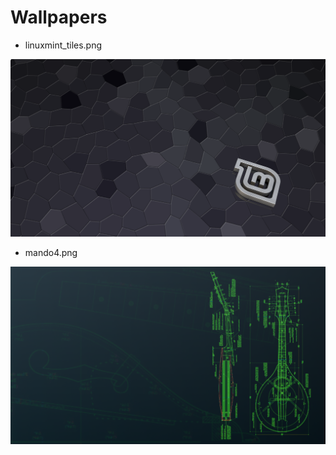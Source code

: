 # Wallpapers

  * linuxmint_tiles.png
 
  ![image](linuxmint_tiles.png)

  *  mando4.png

  ![image](mando4.png)